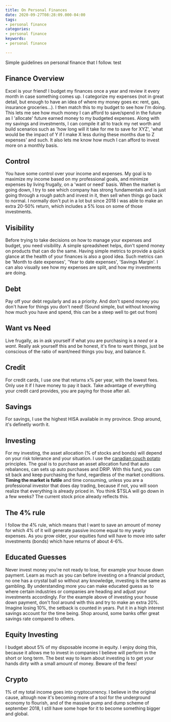 ```yaml
---
title: On Personal Finances
date: 2020-09-27T08:28:09.000-04:00
tags:
- personal finance
categories:
- personal finance
keywords:
- personal finance

---
```

Simple guidelines on personal finance that I follow. test

## Finance Overview

Excel is your friend! I budget my finances once a year and review it every month in case something comes up. I categorize my expenses (not in great detail, but enough to have an idea of where my money goes ex: rent, gas, insurance groceries...). I then match this to my budget to see how I'm doing. This lets me see how much money I can afford to save/spend in the future as I 'allocate' future earned money to my budgeted expenses. Along with my savings and investments, I can compile it all to track my net worth and build scenarios such as 'how long will it take for me to save for XYZ', 'what would be the impact of Y if I make X less during these months due to Z expenses' and such. It also lets me know how much I can afford to invest more on a monthly basis.

## Control

You have some control over your income and expenses. My goal is to maximize my income based on my professional goals, and minimize expenses by living frugally, on a 'want or need' basis. When the market is going down, I try to see which company has strong fundamentals and is just going through a rough patch and invest in it, then sell when things go back to normal. I normally don't put in a lot but since 2018 I was able to make an extra 20-50% return, which includes a 5% loss on some of those investments.

## Visibility

Before trying to take decisions on how to manage your expenses and budget, you need visibility. A simple spreadsheet helps, don't spend money on products that can do the same. Having simple metrics to provide a quick glance at the health of your finances is also a good idea. Such metrics can be 'Month to date expenses', 'Year to date expenses', 'Savings Margin'. I can also visually see how my expenses are split, and how my investments are doing.

## Debt

Pay off your debt regularly and as a priority. And don't spend money you don't have for things you don't need! (Sound simple, but without knowing how much you have and spend, this can be a steep well to get out from)

## Want vs Need

Live frugally, as in ask yourself if what you are purchasing is a _need_ or a _want_. Really ask yourself this and be honest, it's fine to want things, just be conscious of the ratio of want/need things you buy, and balance it.

## Credit

For credit cards, I use one that returns x% per year, with the lowest fees. Only use it if I have money to pay it back. Take advantage of everything your credit card provides, you are paying for those after all.

## Savings

For savings, I use the highest HISA available in my province. Shop around, it's definetly worth it.

## Investing

For my investing, the asset allocation (% of stocks and bonds) will depend on your risk tolerance and your situation.  I use the [canadian couch potato](www.canadiancouchpotato.com) principles. The goal is to purchase an asset allocation fund that auto rebalances, can sets up auto purchases and DRIP. With this fund, you can sit back and keep purchasing the fund, regardless of the market conditions. **Timing the market is futile** and time consuming, unless you are a professional investor that does day trading, because if not, you will soon realize that everything is already priced in. You think $TSLA will go down in a few weeks? The current stock price already reflects this.

## The 4% rule

I follow the 4% rule, which means that I want to save an amount of money for which 4% of it will generate passive income equal to my yearly expenses. As you grow older, your equities fund will have to move into safer investments (bonds) which have returns of about 4-6%.

## Educated Guesses

Never invest money you're not ready to lose, for example your house down payment. Learn as much as you can before investing on a financial product, no one has a crystal ball so without any knowledge, investing is the same as gambling. By understanding more you can make educated guess as to where certain industries or companies are heading and adjust your investments accordingly. For the example above of investing your house down payment, don't fool around with this and try to make an extra 20%. Imagine losing 10%, the setback is counted in years. Put it in a high interest savings account for the time being. Shop around, some banks offer great savings rate compared to others.

## Equity Investing

I budget about 5% of my disposable income in equity. I enjoy doing this, because it allows me to invest in companies I believe will perform in the short or long term. The best way to learn about investing is to get your hands dirty with a small amount of money. Beware of the fees!

## Crypto

1% of my total income goes into cryptocurrency. I believe in the original cause, altough now it's becoming more of a tool for the underground economy to flourish, and of the massive pump and dump scheme of september 2018, I still have some hope for it to become something bigger and global.